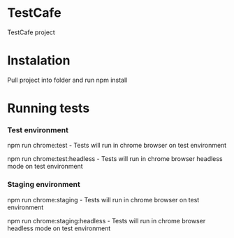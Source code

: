 # TestCafe
TestCafe project

# Instalation

Pull project into folder and run npm install


# Running tests

### Test environment

npm run chrome:test  - Tests will run in chrome browser on test environment

npm run chrome:test:headless  - Tests will run in chrome browser headless mode on test environment


### Staging environment

npm run chrome:staging  - Tests will run in chrome browser on test environment

npm run chrome:staging:headless  - Tests will run in chrome browser headless mode on test environment
